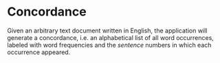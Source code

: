 # Concordance
Given an arbitrary text document written in English, the application will generate a concordance, i.e. an alphabetical list of all word occurrences, labeled with word frequencies and the _sentence_ numbers in which each occurrence appeared.
